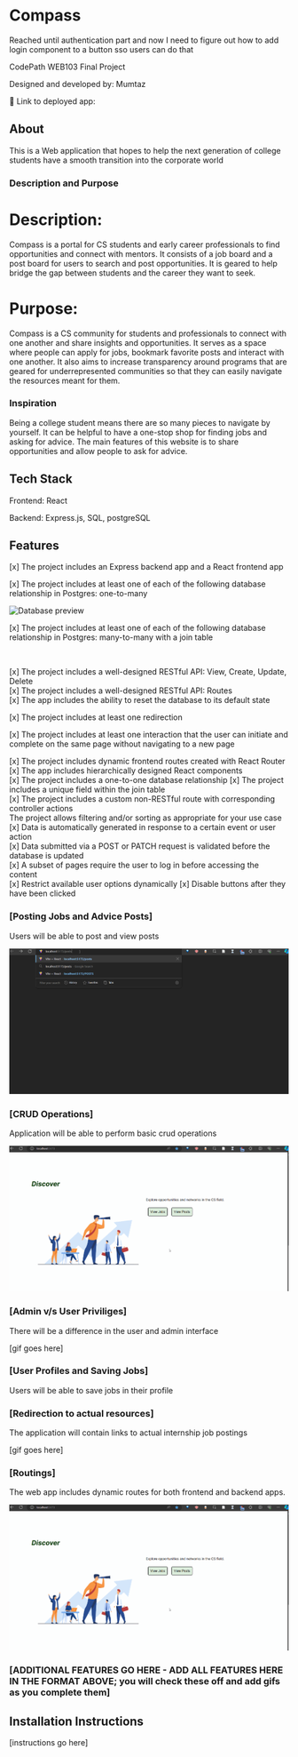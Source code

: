 # Compass

Reached until authentication part and now I need to figure out how to add login component to a button sso users can do that

CodePath WEB103 Final Project

Designed and developed by: Mumtaz

🔗 Link to deployed app:

## About
This is a Web application that hopes to help the next generation of college students have a smooth transition into the corporate world

### Description and Purpose

# Description:
Compass is a portal for CS students and early career professionals to find opportunities and connect with mentors. It consists of a job board and a post board for users to search and post opportunities. It is geared to help bridge the gap between students and the career they want to seek.

# Purpose: 
Compass is a CS community for students and professionals to connect with one another and share insights and opportunities. It serves as a space where people can apply for jobs, bookmark favorite posts and interact with one another. It also aims to increase transparency around programs that are geared for underrepresented communities so that they can easily navigate the resources meant for them.

### Inspiration

Being a college student means there are so many pieces to navigate by yourself. It can be helpful to have a one-stop shop for finding jobs and asking for advice. The main features of this website is to share opportunities and allow people to ask for advice.

## Tech Stack

Frontend: React

Backend: Express.js, SQL, postgreSQL

## Features

[x] The project includes an Express backend app and a React frontend app	


[x] The project includes at least one of each of the following database relationship in Postgres: one-to-many	

![Database preview]()

[x] The project includes at least one of each of the following database relationship in Postgres: many-to-many with a join table

![]()

[x] The project includes a well-designed RESTful API: View, Create,  Update,  Delete	
[x] The project includes a well-designed RESTful API: Routes	
[x] The app includes the ability to reset the database to its default state	

[x] The project includes at least one redirection	

[x] The project includes at least one interaction that the user can initiate and complete on the same page without navigating to a new page	

[x] The project includes dynamic frontend routes created with React Router	
[x] The app includes hierarchically designed React components	
[x] The project includes a one-to-one database relationship	
[x] The project includes a unique field within the join table	
[x] The project includes a custom non-RESTful route with corresponding controller actions	
The project allows filtering and/or sorting as appropriate for your use case	
[x] Data is automatically generated in response to a certain event or user action	
[x] Data submitted via a POST or PATCH request is validated before the database is updated	
[x] A subset of pages require the user to log in before accessing the content	
[x] Restrict available user options dynamically	
[x] Disable buttons after they have been clicked	

### [Posting Jobs and Advice Posts]

Users will be able to post and view posts

![Walkthrough of posts feature](https://github.com/mumtazf/compass/blob/main/assets/walkthrough.gif)

### [CRUD Operations]

Application will be able to perform basic crud operations

![Walkthrough of crud features](https://github.com/mumtazf/compass/blob/main/assets/walkthrough2.gif)

### [Admin v/s User Priviliges]

There will be a difference in the user and admin interface

[gif goes here]

### [User Profiles and Saving Jobs]

Users will be able to save jobs in their profile

### [Redirection to actual resources]

The application will contain links to actual internship job postings

[gif goes here]

### [Routings]

The web app includes dynamic routes for both frontend and backend apps.

![Walkthrough of crud features](https://github.com/mumtazf/compass/blob/main/assets/walkthrough2.gif)





### [ADDITIONAL FEATURES GO HERE - ADD ALL FEATURES HERE IN THE FORMAT ABOVE; you will check these off and add gifs as you complete them]

## Installation Instructions

[instructions go here]
